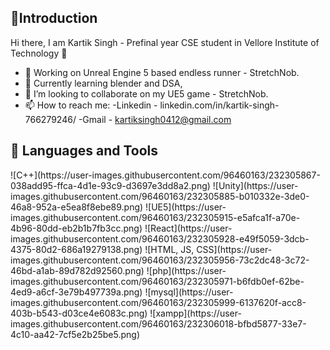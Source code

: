 <h2>👋Introduction</h2>

Hi there, I am Kartik Singh - Prefinal year CSE student in Vellore Institute of Technology 👋

- 🔭 Working on Unreal Engine 5 based endless runner - StretchNob.
- 🌱 Currently learning blender and DSA,
- 👯 I’m looking to collaborate on my UE5 game - StretchNob.
- 📫 How to reach me: 
    -Linkedin -  linkedin.com/in/kartik-singh-766279246/
    -Gmail    -  kartiksingh0412@gmail.com
    
    
<h2>🧰 Languages and Tools </h2>
![C++](https://user-images.githubusercontent.com/96460163/232305867-038add95-ffca-4d1e-93c9-d3697e3dd8a2.png)
![Unity](https://user-images.githubusercontent.com/96460163/232305885-b010332e-3de0-46a8-952a-e5ea8f8ebe89.png)
![UE5](https://user-images.githubusercontent.com/96460163/232305915-e5afca1f-a70e-4b96-80dd-eb2b1b7fb3cc.png)
![React](https://user-images.githubusercontent.com/96460163/232305928-e49f5059-3dcb-4375-80d2-686a19279138.png)
![HTML, JS, CSS](https://user-images.githubusercontent.com/96460163/232305956-73c2dc48-3c72-46bd-a1ab-89d782d92560.png)
![php](https://user-images.githubusercontent.com/96460163/232305971-b6fdb0ef-62be-4ed9-a6cf-3e79b497739a.png)
![mysql](https://user-images.githubusercontent.com/96460163/232305999-6137620f-acc8-403b-b543-d03ce4e6083c.png)
![xampp](https://user-images.githubusercontent.com/96460163/232306018-bfbd5877-33e7-4c10-aa42-7cf5e2b25be5.png)



